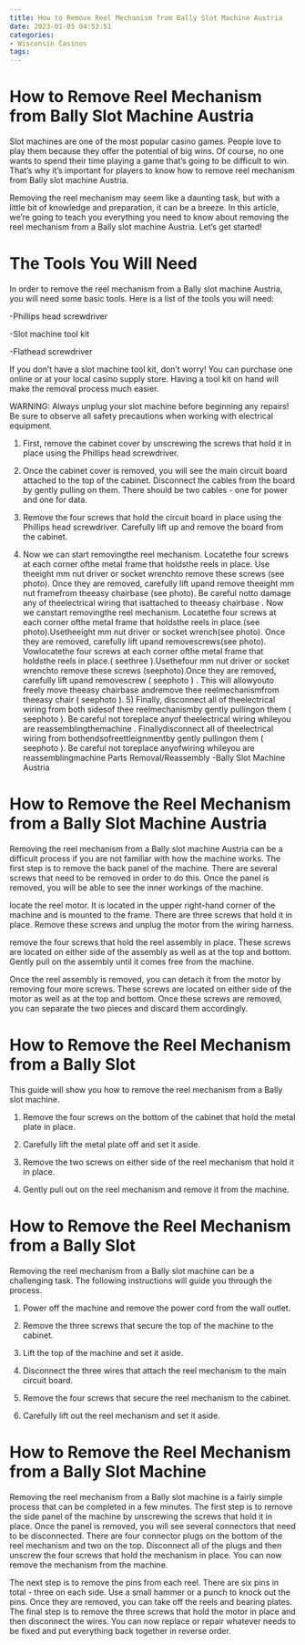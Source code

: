 ```yaml
---
title: How to Remove Reel Mechanism from Bally Slot Machine Austria
date: 2023-01-05 04:53:51
categories:
- Wisconsin Casinos
tags:
---
```



#  How to Remove Reel Mechanism from Bally Slot Machine Austria

Slot machines are one of the most popular casino games. People love to play them because they offer the potential of big wins. Of course, no one wants to spend their time playing a game that’s going to be difficult to win. That’s why it’s important for players to know how to remove reel mechanism from Bally slot machine Austria.

 Removing the reel mechanism may seem like a daunting task, but with a little bit of knowledge and preparation, it can be a breeze. In this article, we’re going to teach you everything you need to know about removing the reel mechanism from a Bally slot machine Austria. Let’s get started!

# The Tools You Will Need

In order to remove the reel mechanism from a Bally slot machine Austria, you will need some basic tools. Here is a list of the tools you will need:

-Phillips head screwdriver

-Slot machine tool kit

-Flathead screwdriver

If you don’t have a slot machine tool kit, don’t worry! You can purchase one online or at your local casino supply store. Having a tool kit on hand will make the removal process much easier.





WARNING: Always unplug your slot machine before beginning any repairs!  Be sure to observe all safety precautions when working with electrical equipment. 



 1) First, remove the cabinet cover by unscrewing the screws that hold it in place using the Phillips head screwdriver. 

 2) Once the cabinet cover is removed, you will see the main circuit board attached to the top of the cabinet. Disconnect the cables from the board by gently pulling on them. There should be two cables - one for power and one for data. 

 3) Remove the four screws that hold the circuit board in place using the Phillips head screwdriver. Carefully lift up and remove the board from the cabinet. 

 4) Now we can start removingthe reel mechanism. Locatethe four screws at each corner ofthe metal frame that holdsthe reels in place. Use theeight mm nut driver or socket wrenchto remove these screws (see photo). Once they are removed, carefully lift upand remove theeight mm nut framefrom theeasy chairbase (see photo). Be careful notto damage any of theelectrical wiring that isattached to theeasy chairbase . Now we canstart removingthe reel mechanism. Locatethe four screws at each corner ofthe metal frame that holdsthe reels in place.(see photo).Usetheeight mm nut driver or socket wrench(see photo). Once they are removed, carefully lift upand removescrews(see photo). Vowlocatethe four screws at each corner ofthe metal frame that holdsthe reels in place.( seethree ).Usethefour mm nut driver or socket wrenchto remove these screws (seephoto).Once they are removed, carefully lift upand removescrew ( seephoto ) . This will allowyouto freely move theeasy chairbase andremove thee reelmechanismfrom theeasy chair ( seephoto ). 5) Finally, disconnect all of theelectrical wiring from both sidesof thee reelmechanismby gently pullingon them ( seephoto ). Be careful not toreplace anyof theelectrical wiring whileyou are reassemblingthemachine . Finallydisconnect all of theelectrical wiring from bothendsofreettleignmentby gently pullingon them ( seephoto ). Be careful not toreplace anyofwiring whileyou are reassemblingmachine Parts Removal/Reassembly -Bally Slot Machine Austria

#  How to Remove the Reel Mechanism from a Bally Slot Machine Austria

Removing the reel mechanism from a Bally slot machine Austria can be a difficult process if you are not familiar with how the machine works. The first step is to remove the back panel of the machine. There are several screws that need to be removed in order to do this. Once the panel is removed, you will be able to see the inner workings of the machine.

 locate the reel motor. It is located in the upper right-hand corner of the machine and is mounted to the frame. There are three screws that hold it in place. Remove these screws and unplug the motor from the wiring harness.

remove the four screws that hold the reel assembly in place. These screws are located on either side of the assembly as well as at the top and bottom. Gently pull on the assembly until it comes free from the machine.

Once the reel assembly is removed, you can detach it from the motor by removing four more screws. These screws are located on either side of the motor as well as at the top and bottom. Once these screws are removed, you can separate the two pieces and discard them accordingly.

#  How to Remove the Reel Mechanism from a Bally Slot 

This guide will show you how to remove the reel mechanism from a Bally slot machine.

1) Remove the four screws on the bottom of the cabinet that hold the metal plate in place.

2) Carefully lift the metal plate off and set it aside.

3) Remove the two screws on either side of the reel mechanism that hold it in place.

4) Gently pull out on the reel mechanism and remove it from the machine.

#  How to Remove the Reel Mechanism from a Bally Slot 

Removing the reel mechanism from a Bally slot machine can be a challenging task. The following instructions will guide you through the process.

1) Power off the machine and remove the power cord from the wall outlet.

2) Remove the three screws that secure the top of the machine to the cabinet.

3) Lift the top of the machine and set it aside.

4) Disconnect the three wires that attach the reel mechanism to the main circuit board.

5) Remove the four screws that secure the reel mechanism to the cabinet.

6) Carefully lift out the reel mechanism and set it aside.

#  How to Remove the Reel Mechanism from a Bally Slot Machine

Removing the reel mechanism from a Bally slot machine is a fairly simple process that can be completed in a few minutes. The first step is to remove the side panel of the machine by unscrewing the screws that hold it in place. Once the panel is removed, you will see several connectors that need to be disconnected. There are four connector plugs on the bottom of the reel mechanism and two on the top. Disconnect all of the plugs and then unscrew the four screws that hold the mechanism in place. You can now remove the mechanism from the machine.

The next step is to remove the pins from each reel. There are six pins in total - three on each side. Use a small hammer or a punch to knock out the pins. Once they are removed, you can take off the reels and bearing plates. The final step is to remove the three screws that hold the motor in place and then disconnect the wires. You can now replace or repair whatever needs to be fixed and put everything back together in reverse order.